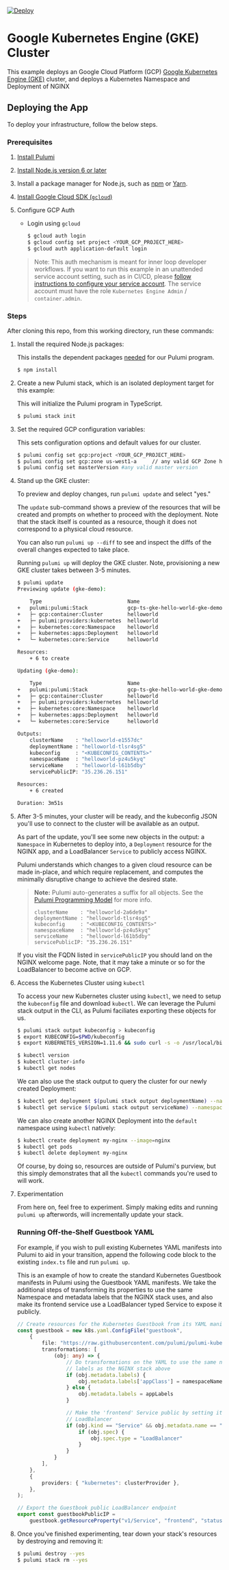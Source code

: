 [![Deploy](https://get.pulumi.com/new/button.svg)](https://app.pulumi.com/new)

# Google Kubernetes Engine (GKE) Cluster

This example deploys an Google Cloud Platform (GCP) [Google Kubernetes Engine (GKE)](https://cloud.google.com/kubernetes-engine/) cluster, and deploys a Kubernetes Namespace and Deployment of NGINX

## Deploying the App

To deploy your infrastructure, follow the below steps.

### Prerequisites

1. [Install Pulumi](https://www.pulumi.com/docs/get-started/install/)
1. [Install Node.js version 6 or later](https://nodejs.org/en/download/)
1. Install a package manager for Node.js, such as [npm](https://www.npmjs.com/get-npm) or [Yarn](https://yarnpkg.com/en/docs/install).
1. [Install Google Cloud SDK (`gcloud`)](https://cloud.google.com/sdk/docs/downloads-interactive)
1. Configure GCP Auth

    * Login using `gcloud`

        ```bash
        $ gcloud auth login
        $ gcloud config set project <YOUR_GCP_PROJECT_HERE>
        $ gcloud auth application-default login
        ```
    > Note: This auth mechanism is meant for inner loop developer
    > workflows. If you want to run this example in an unattended service
    > account setting, such as in CI/CD, please [follow instructions to
    > configure your service account](https://www.pulumi.com/docs/intro/cloud-providers/gcp/setup/). The
    > service account must have the role `Kubernetes Engine Admin` / `container.admin`.

### Steps

After cloning this repo, from this working directory, run these commands:

1. Install the required Node.js packages:

    This installs the dependent packages [needed](https://www.pulumi.com/docs/intro/concepts/how-pulumi-works/) for our Pulumi program.

    ```bash
    $ npm install
    ```

1. Create a new Pulumi stack, which is an isolated deployment target for this example:

    This will initialize the Pulumi program in TypeScript.

    ```bash
    $ pulumi stack init
    ```

1. Set the required GCP configuration variables:

    This sets configuration options and default values for our cluster.

    ```bash
    $ pulumi config set gcp:project <YOUR_GCP_PROJECT_HERE>
    $ pulumi config set gcp:zone us-west1-a     // any valid GCP Zone here
    $ pulumi config set masterVersion #any valid master version
    ```

1. Stand up the GKE cluster:

    To preview and deploy changes, run `pulumi update` and select "yes."

    The `update` sub-command shows a preview of the resources that will be created
    and prompts on whether to proceed with the deployment. Note that the stack
    itself is counted as a resource, though it does not correspond
    to a physical cloud resource.

    You can also run `pulumi up --diff` to see and inspect the diffs of the
    overall changes expected to take place.

    Running `pulumi up` will deploy the GKE cluster. Note, provisioning a
    new GKE cluster takes between 3-5 minutes.

    ```bash
    $ pulumi update
	Previewing update (gke-demo):

		Type                            Name                             Plan
	+   pulumi:pulumi:Stack             gcp-ts-gke-hello-world-gke-demo  create
	+   ├─ gcp:container:Cluster        helloworld                       create
	+   ├─ pulumi:providers:kubernetes  helloworld                       create
	+   ├─ kubernetes:core:Namespace    helloworld                       create
	+   ├─ kubernetes:apps:Deployment   helloworld                       create
	+   └─ kubernetes:core:Service      helloworld                       create

	Resources:
		+ 6 to create

	Updating (gke-demo):

		Type                            Name                             Status
	+   pulumi:pulumi:Stack             gcp-ts-gke-hello-world-gke-demo  created
	+   ├─ gcp:container:Cluster        helloworld                       created
	+   ├─ pulumi:providers:kubernetes  helloworld                       created
	+   ├─ kubernetes:core:Namespace    helloworld                       created
	+   ├─ kubernetes:apps:Deployment   helloworld                       created
	+   └─ kubernetes:core:Service      helloworld                       created

	Outputs:
		clusterName    : "helloworld-e1557dc"
		deploymentName : "helloworld-tlsr4sg5"
		kubeconfig     : "<KUBECONFIG_CONTENTS>"
		namespaceName  : "helloworld-pz4u5kyq"
		serviceName    : "helloworld-l61b5dby"
		servicePublicIP: "35.236.26.151"

	Resources:
		+ 6 created

	Duration: 3m51s
    ```

1. After 3-5 minutes, your cluster will be ready, and the kubeconfig JSON you'll use to connect to the cluster will
   be available as an output.

    As part of the update, you'll see some new objects in the output: a
    `Namespace` in Kubernetes to deploy into, a `Deployment` resource for
    the NGINX app, and a LoadBalancer `Service` to publicly access NGINX.

    Pulumi understands which changes to a given cloud resource can be made
    in-place, and which require replacement, and computes
    the minimally disruptive change to achieve the desired state.

	> **Note:** Pulumi auto-generates a suffix for all objects.
    > See the [Pulumi Programming Model](https://www.pulumi.com/docs/intro/concepts/programming-model/#autonaming) for more info.
    >
    > ```
    > clusterName    : "helloworld-2a6de9a"
	> deploymentName : "helloworld-tlsr4sg5"
    > kubeconfig     : "<KUBECONFIG_CONTENTS>"
	> namespaceName  : "helloworld-pz4u5kyq"
	> serviceName    : "helloworld-l61b5dby"
	> servicePublicIP: "35.236.26.151"
    > ```

    If you visit the FQDN listed in `servicePublicIP` you should land on the
    NGINX welcome page. Note, that it may take a minute or so for the
    LoadBalancer to become active on GCP.

1. Access the Kubernetes Cluster using `kubectl`

    To access your new Kubernetes cluster using `kubectl`, we need to setup the
    `kubeconfig` file and download `kubectl`. We can leverage the Pulumi
    stack output in the CLI, as Pulumi faciliates exporting these objects for us.

    ```bash
    $ pulumi stack output kubeconfig > kubeconfig
    $ export KUBECONFIG=$PWD/kubeconfig
    $ export KUBERNETES_VERSION=1.11.6 && sudo curl -s -o /usr/local/bin/kubectl https://storage.googleapis.com/kubernetes-release/release/v${KUBERNETES_VERSION}/bin/linux/amd64/kubectl && sudo chmod +x /usr/local/bin/kubectl

    $ kubectl version
    $ kubectl cluster-info
    $ kubectl get nodes
    ```

    We can also use the stack output to query the cluster for our newly created Deployment:

    ```bash
    $ kubectl get deployment $(pulumi stack output deploymentName) --namespace=$(pulumi stack output namespaceName)
    $ kubectl get service $(pulumi stack output serviceName) --namespace=$(pulumi stack output namespaceName)
    ```

    We can also create another NGINX Deployment into the `default` namespace using
    `kubectl` natively:

    ```bash
    $ kubectl create deployment my-nginx --image=nginx
    $ kubectl get pods
    $ kubectl delete deployment my-nginx
    ```

    Of course, by doing so, resources are outside of Pulumi's purview, but this simply
    demonstrates that all the `kubectl` commands you're used to will work.

1. Experimentation

    From here on, feel free to experiment. Simply making edits and running `pulumi up` afterwords, will incrementally update your stack.

    ### Running Off-the-Shelf Guestbook YAML

    For example, if you wish to pull existing Kubernetes YAML manifests into
    Pulumi to aid in your transition, append the following code block to the existing
    `index.ts` file and run `pulumi up`.

    This is an example of how to create the standard Kubernetes Guestbook manifests in
    Pulumi using the Guestbook YAML manifests. We take the additional steps of transforming
    its properties to use the same Namespace and metadata labels that
    the NGINX stack uses, and also make its frontend service use a
    LoadBalancer typed Service to expose it publicly.

    ```typescript
    // Create resources for the Kubernetes Guestbook from its YAML manifests
    const guestbook = new k8s.yaml.ConfigFile("guestbook",
        {
            file: "https://raw.githubusercontent.com/pulumi/pulumi-kubernetes/master/tests/examples/yaml-guestbook/yaml/guestbook.yaml",
            transformations: [
                (obj: any) => {
                    // Do transformations on the YAML to use the same namespace and
                    // labels as the NGINX stack above
                    if (obj.metadata.labels) {
                        obj.metadata.labels['appClass'] = namespaceName
                    } else {
                        obj.metadata.labels = appLabels
                    }

                    // Make the 'frontend' Service public by setting it to be of type
                    // LoadBalancer
                    if (obj.kind == "Service" && obj.metadata.name == "frontend") {
                        if (obj.spec) {
                            obj.spec.type = "LoadBalancer"
                        }
                    }
                }
            ],
        },
        {
            providers: { "kubernetes": clusterProvider },
        },
    );

    // Export the Guestbook public LoadBalancer endpoint
    export const guestbookPublicIP =
        guestbook.getResourceProperty("v1/Service", "frontend", "status").apply(s => s.loadBalancer.ingress[0].ip);
    ```

1. Once you've finished experimenting, tear down your stack's resources by destroying and removing it:

    ```bash
    $ pulumi destroy --yes
    $ pulumi stack rm --yes
    ```
